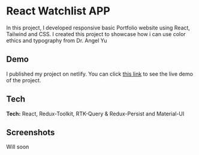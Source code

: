 # React Watchlist APP

In this project, I developed responsive basic Portfolio website using React, Tailwind and CSS. I created this project to showcase how i can use color ethics and typography from Dr. Angel Yu

## Demo

I published my project on netlify. You can click [this link](https://movie-api-app-demo.netlify.app/)
to see the live demo of the project.

## Tech

**Tech:** React, Redux-Toolkit, RTK-Query & Redux-Persist and Material-UI

## Screenshots

Will soon

<!-- ![App Screenshot](https://github.com/ramazandogna/portfolio-react-dem/blob/main/src/assets/img/4.png?raw=true) -->
